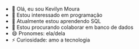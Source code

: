 - 👋 Olá, eu sou Kevilyn Moura
- 👀 Estou interessado em programação 
- 🌱 Atualmente estou aprendendo SQL
- 💞️ Estou procurando colaborar em banco de dados
- 😄 Pronomes: ela/dela
- ⚡ Curiosidade: amo a tecnologia 

<!---
